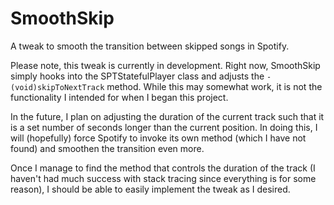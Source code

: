 # SmoothSkip
A tweak to smooth the transition between skipped songs in Spotify.

Please note, this tweak is currently in development. Right now, SmoothSkip simply hooks into the SPTStatefulPlayer class and adjusts the `- (void)skipToNextTrack` method. While this may somewhat work, it is not the functionality I intended for when I began this project.

In the future, I plan on adjusting the duration of the current track such that it is a set number of seconds longer than the current position. In doing this, I will (hopefully) force Spotify to invoke its own method (which I have not found) and smoothen the transition even more.

Once I manage to find the method that controls the duration of the track (I haven't had much success with stack tracing since everything is <redacted> for some reason), I should be able to easily implement the tweak as I desired.
